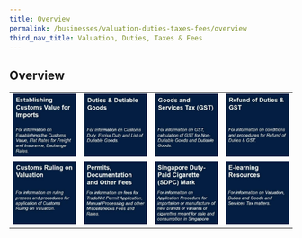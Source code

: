 ```yaml
---
title: Overview 
permalink: /businesses/valuation-duties-taxes-fees/overview
third_nav_title: Valuation, Duties, Taxes & Fees
---
```


## **Overview**


|  |  |  |  |
|--|--|--|--|
|[![](/images/v1.jpg)](/businesses/valuation-duties-taxes-fees/establishing-customs-value-for-imports/establishing-the-customs-value) |[![](/images/v2.jpg)](/businesses/valuation-duties-taxes-and-fees/duties-and-dutiable-goods) | [![](/images/v3.jpg)](/businesses/valuation-duties-taxes-fees/goods-and-services-tax-gst)| [![](/images/v4.jpg)](/businesses/valuation-duties-taxes-fees/refund-of-duties-and-gst) |
| [![](/images/v5.jpg)](/businesses/valuation-duties-taxes-fees/customs-ruling-on-valuation) | [![](/images/v6.jpg)](/businesses/valuation-duties-taxes-fees/permits-documentation-and-other-fees) | [![](/images/v7.jpg)](/businesses/valuation-duties-taxes-fees/singapore-duty-paid-cigarette-sdpc-mark) | [![](/images/v8.jpg)](/businesses/valuation-duties-taxes-fees/e-learning-resources)|

